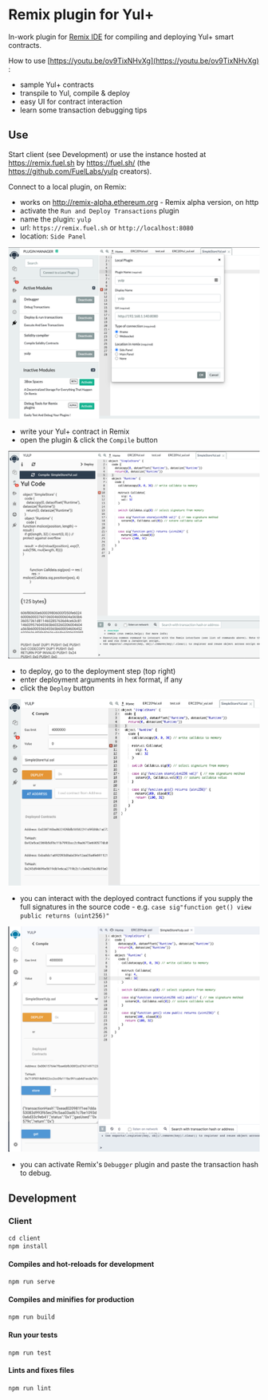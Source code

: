 # Remix plugin for Yul+

In-work plugin for [Remix IDE](http://remix-alpha.ethereum.org) for compiling and deploying Yul+ smart contracts.

How to use [https://youtu.be/ov9TixNHvXg](https://youtu.be/ov9TixNHvXg) :
- sample Yul+ contracts
- transpile to Yul, compile & deploy
- easy UI for contract interaction
- learn some transaction debugging tips

## Use

Start client (see Development) or use the instance hosted at https://remix.fuel.sh by https://fuel.sh/ (the https://github.com/FuelLabs/yulp creators).

Connect to a local plugin, on Remix:

- works on http://remix-alpha.ethereum.org - Remix alpha version, on http
- activate the `Run and Deploy Transactions` plugin
- name the plugin: `yulp`
- url: `https://remix.fuel.sh` or `http://localhost:8080`
- location: `Side Panel`

![local_plugin.png](./docs/images/local_plugin.png)

- write your Yul+ contract in Remix
- open the plugin & click the `Compile` button

![plugin_compile.png](./docs/images/plugin_compile.png)

- to deploy, go to the deployment step (top right)
- enter deployment arguments in hex format, if any
- click the `Deploy` button

![plugin_deploy.png](./docs/images/plugin_deploy.png)

- you can interact with the deployed contract functions if you supply the full signatures in the source code - e.g. `case sig"function get() view public returns (uint256)"`

![plugin_interact.png](./docs/images/plugin_interact.png)

- you can activate Remix's `Debugger` plugin and paste the transaction hash to debug.

## Development

### Client
```
cd client
npm install
```

#### Compiles and hot-reloads for development
```
npm run serve
```

#### Compiles and minifies for production
```
npm run build
```

#### Run your tests
```
npm run test
```

#### Lints and fixes files
```
npm run lint
```
